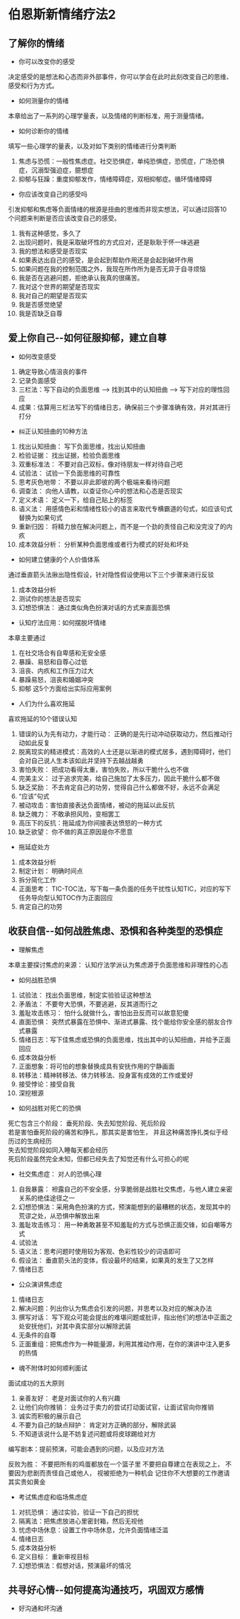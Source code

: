 # 伯恩斯新情绪疗法2

## 了解你的情绪

- 你可以改变你的感受

决定感受的是想法和心态而非外部事件，你可以学会在此时此刻改变自己的思维、感受和行为方式。

- 如何测量你的情绪

本章给出了一系列的心理学量表，以及情绪的判断标准，用于测量情绪。

- 如何诊断你的情绪

填写一些心理学的量表，以及对如下类别的情绪进行分类判断

1. 焦虑与恐慌：一般性焦虑症。社交恐惧症，单纯恐惧症，恐慌症，广场恐惧症，沉溺型强迫症，臆想症
2. 抑郁与狂躁：重度抑郁发作，情绪障碍症，双相抑郁症。循环情绪障碍

- 你应该改变自己的感受吗

引发抑郁和焦虑等负面情绪的根源是扭曲的思维而非现实想法，可以通过回答10个问题来判断是否应该改变自己的感受。

1. 我有这种感觉，多久了
2. 出现问题时，我是采取破坏性的方式应对，还是耿耿于怀一味逃避
3. 我的想法和感受是否现实
4. 如果表达出自己的感受，是会起到帮助作用还是会起到破坏作用
5. 如果问题在我的控制范围之外，我现在所作所为是否无异于自寻烦恼
6. 我是否在逃避问题，拒绝承认我真的很痛苦。
7. 我对这个世界的期望是否现实
8. 我对自己的期望是否现实
9. 我是否感觉绝望
10. 我是否缺乏自尊

## 爱上你自己--如何征服抑郁，建立自尊

- 如何改变感受

1. 确定导致心情沮丧的事件
2. 记录负面感受
3. 三栏法：写下自动的负面思维 --> 找到其中的认知扭曲 --> 写下对应的理性回应
4. 成果：估算用三栏法写下的情绪日志，确保前三个步骤准确有效，并对其进行打分

- 纠正认知扭曲的10种方法

1. 找出认知扭曲： 写下负面思维，找出认知扭曲
2. 检验证据： 找出证据，检验负面思维
3. 双重标准法： 不要对自己双标，像对待朋友一样对待自己吧
4. 试验法： 试验一下负面思维的可靠性
5. 思考灰色地带： 不要以非此即彼的两个极端来看待问题
6. 调查法： 向他人请教，以查证你心中的想法和心态是否现实
7. 定义术语： 定义一下，给自己贴上的标签
8. 语义法： 用感情色彩和情绪性较小的语言来取代专横霸道的句式，如应该句式替换为如果句式
9. 重新归因： 将精力放在解决问题上，而不是一个劲的责怪自己和没完没了的内疚
10. 成本效益分析： 分析某种负面思维或者行为模式的好处和坏处

- 如何建立健康的个人价值体系

通过垂直箭头法揪出隐性假设，针对隐性假设使用以下三个步骤来进行反驳
1. 成本效益分析
2. 测试你的想法是否现实
3. 幻想恐惧法： 通过类似角色扮演对话的方式来直面恐惧

- 认知疗法应用：如何摆脱坏情绪

本章主要通过
1. 在社交场合有自卑感和无安全感
2. 暴躁、易怒和自尊心过低
3. 沮丧、内疚和工作压力过大
4. 暴躁易怒，沮丧和婚姻冲突
5. 抑郁
这5个方面给出实际应用案例

- 人们为什么喜欢拖延

喜欢拖延的10个错误认知
1. 错误的认为先有动力，才能行动： 正确的是先行动冲动获取动力，然后推动行动如此反复
2. 脱离现实的精进模式：高效的人士还是以渐进的模式居多，遇到障碍时，他们会对自己说人生本该如此并坚持下去越战越勇
3. 害怕失败： 把成功看得太重，害怕失败，所以干脆什么也不做
4. 完美主义： 过于追求完美，给自己施加了太多压力，因此干脆什么都不做 
5. 缺乏奖励： 不去肯定自己的功劳，觉得自己什么都做不好，永远不会满足
6. “应该”句式 
7. 被动攻击：害怕直接表达负面情绪，被动的拖延以此反抗
8. 缺乏魄力： 不敢承担风险，变相罢工 
9. 高压下的反抗：拖延成为你间接表达愤怒的一种方式
10. 缺乏欲望： 你不做的真正原因是你不愿意

- 拖延症处方

1. 成本效益分析
2. 制定计划： 明确时间点
3. 拆分简化工作
4. 正面思考： TIC-TOC法，写下每一条负面的任务干扰性认知TIC，对应的写下任务导向型认知TOC作为正面回应
5. 肯定自己的功劳

## 收获自信--如何战胜焦虑、恐惧和各种类型的恐惧症

- 理解焦虑

本章主要探讨焦虑的来源： 认知疗法学派认为焦虑源于负面思维和非理性的心态

- 如何战胜恐惧

1. 试验法： 找出负面思维，制定实验验证这种想法
2. 矛盾法： 不要夸大恐惧，不要逃避，反其道而行之
3. 羞耻攻击练习： 怕什么就做什么，害怕出丑反而可以故意犯傻
4. 直面恐惧： 突然式暴露在恐惧中、渐进式暴露、找个能给你安全感的朋友合作式暴露
5. 情绪日志：写下佳焦虑或恐惧的负面思维，找出其中的认知扭曲，并给予正面回应
6. 成本效益分析
7. 正面想象：将可怕的想象替换成具有安抚作用的宁静画面
8. 转移法：精神转移法、体力转移法、投身富有成效的工作或爱好
9. 接受悖论：接受自我
10. 深挖根源

- 如何战胜对死亡的恐惧

死亡包含三个阶段： 垂死阶段、失去知觉阶段、死后阶段  
若是害怕垂死阶段的痛苦和挣扎，那其实是害怕生， 并且这种痛苦挣扎类似于经历过的生病经历  
失去知觉阶段如同入睡每天都会经历  
死后阶段虽然完全未知，但都已经失去了知觉还有什么可担心的呢

- 社交焦虑症： 对人的恐惧心理

1. 自我暴露： 袒露自己的不安全感，分享脆弱是战胜社交焦虑，与他人建立亲密关系的绝佳途径之一
2. 幻想恐惧法：采用角色扮演的方式，预演能想到的最糟糕的状态，发现其中的荒谬之处，从恐惧中解放出来
3. 羞耻攻击练习： 用一种勇敢甚至不知羞耻的方式与恐惧正面交锋，如自嘲等方式
4. 试验法
5. 语义法：思考问题时使用较为客观、色彩性较少的词语即可
6. 假设法： 垂直箭头法的变体，假设最坏的结果，如果真的发生了又怎样
7. 情绪日志

- 公众演讲焦虑症

1. 情绪日志
2. 解决问题：列出你认为焦虑会引发的问题，并思考以及对应的解决办法
3. 撰写对话： 写下观众可能会提出的难堪问题或批评，指出他们的想法中正面之处安抚他们，对其中真实部分以解除武装
4. 无条件的自尊
5. 正面重组：把焦虑作为一种能量源，利用其推动作用，在你的演讲中注入更多的热情

- 魂不附体时如何顺利面试

面试成功的五大原则

1. 亲善友好： 老是对面试你的人有兴趣
2. 让他们向你推销： 业务过于卖力的尝试打动面试官，让面试官向你推销
3. 诚实而积极的展示自己
4. 不要为自己的缺点辩护： 肯定对方正确的部分，解除武装
5. 不知道该说什么是不妨复述问题或将皮球踢给对方

编写剧本：提前预演，可能会遇到的问题，以及应对方法

反败为胜： 
不要把所有的鸡蛋都放在一个篮子里
不要把自尊建立在表现之上，
不要因为悲剧而责怪自己或他人，
视被拒绝为一种机会
记住你不大想要的工作邀请其实贵如黄金

- 考试焦虑症和临场焦虑症

1. 对抗恐惧： 通过实验，验证一下自己的担忧
2. 隔离法：把焦虑放进心里密封箱，然后无视他
3. 忧虑中场休息：设置工作中场休息，允许负面情绪泛滥
4. 情绪日志
5. 成本效益分析
6. 定义目标： 重新审视目标
7. 幻想恐惧法：假想对话，预演最坏的情况

## 共寻好心情--如何提高沟通技巧，巩固双方感情

- 好沟通和坏沟通




